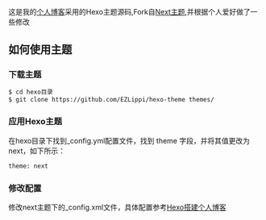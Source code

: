 
这是我的[个人博客](www.ezlippi.com)采用的Hexo主题源码,Fork自[Next主题](https://github.com/iissnan/hexo-theme-next/issues),并根据个人爱好做了一些修改

## 如何使用主题

### 下载主题

``` bash
$ cd hexo目录
$ git clone https://github.com/EZLippi/hexo-theme themes/
```

### 应用Hexo主题

在hexo目录下找到_config.yml配置文件，找到 theme 字段，并将其值更改为 next，如下所示：

``` bash
theme: next
```

### 修改配置

修改next主题下的_config.xml文件，具体配置参考[Hexo搭建个人博客](http://www.ezlippi.com/blog/2016/02/jekyll-to-hexo.html)

